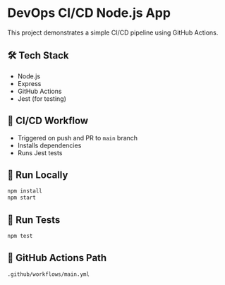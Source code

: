 # DevOps CI/CD Node.js App

This project demonstrates a simple CI/CD pipeline using GitHub Actions.

## 🛠️ Tech Stack
- Node.js
- Express
- GitHub Actions
- Jest (for testing)

## 🚀 CI/CD Workflow
- Triggered on push and PR to `main` branch
- Installs dependencies
- Runs Jest tests

## 🔧 Run Locally

```bash
npm install
npm start
```

## 🧪 Run Tests

```bash
npm test
```

## 📂 GitHub Actions Path
`.github/workflows/main.yml`